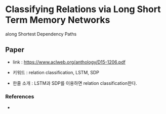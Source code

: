 ﻿# Classifying Relations via Long Short Term Memory Networks
along Shortest Dependency Paths

## Paper

- link : https://www.aclweb.org/anthology/D15-1206.pdf

- 키워드 : relation classification, LSTM, SDP

- 한줄 소개 : LSTM과 SDP를 이용하면 relation classification한다.

### References

- 


